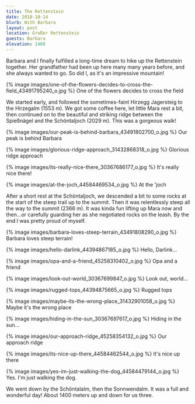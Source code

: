 ```yaml
---
title: The Rettenstein
date: 2018-10-14
blurb: With Barbara
layout: post
location: Großer Rettenstein
guests: Barbara
elevation: 1400
---
```


Barbara and I finally fulfilled a long-time dream to hike up the Rettenstein
together. Her grandfather had been up here many many years before, and she
always wanted to go. So did I, as it's an impressive mountain!

{% image images/one-of-the-flowers-decides-to-cross-the-field_43491795240_o.jpg %}
One of the flowers decides to cross the field


We started early, and followed the sometimes-faint Hirzegg Jagersteig to
the Hirzegalm (1553 m). We got some coffee here, let little Mara rest a
bit, then continued on to the beautiful and striking ridge between the
Spießnägel and the Schöntaljoch (2029 m). This was a gorgeous walk!

{% image images/our-peak-is-behind-barbara_43491802700_o.jpg %}
Our peak is behind Barbara



{% image images/glorious-ridge-approach_31432868318_o.jpg %}
Glorious ridge approach


{% image images/its-really-nice-there_30367686177_o.jpg %}
It's really nice there!



{% image images/at-the-joch_44584469534_o.jpg %}
At the 'joch


After a short rest at the Schöntaljoch, we descended a bit to some rocks
at the start of the steep trail up to the summit. Then it was relentlessly steep
all the way to the summit (2366 m). It was kinda fun lifting up Mara now and
then...or carefully guarding her as she negotiated rocks on the leash. By the
end I was pretty proud of myself.

{% image images/barbara-loves-steep-terrain_43491808290_o.jpg %}
Barbara loves steep terrain!


{% image images/hello-darlink_44394867185_o.jpg %}
Hello, Darlink...



{% image images/opa-and-a-friend_45258310402_o.jpg %}
Opa and a friend



{% image images/look-out-world_30367699847_o.jpg %}
Look out, world...






{% image images/rugged-tops_44394875665_o.jpg %}
Rugged tops




{% image images/maybe-its-the-wrong-place_31432901058_o.jpg %}
Maybe it's the wrong place




{% image images/hiding-in-the-sun_30367697617_o.jpg %}
Hiding in the sun...




{% image images/our-approach-ridge_45258354132_o.jpg %}
Our approach ridge




{% image images/its-nice-up-there_44584462544_o.jpg %}
It's nice up there




{% image images/yes-im-just-walking-the-dog_44584479144_o.jpg %}
Yes. I'm just walking the dog.


We went down by the Schöntalalm, then the Sonnwendalm. It was a full and
wonderful day! About 1400 meters up and down for us three.

